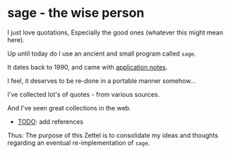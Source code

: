 # sage - the wise person

I just love quotations, Especially the good ones (whatever this might mean here).

Up until today do I use an ancient and small program called `sage`.

It dates back to 1990, and came with [application notes](sage.doc).

I feel, it deserves to be re-done in a portable manner somehow...

I've collected lot's of quotes - from various sources.

And I've seen great collections in the web.
- [TODO](../todo.md): add references

Thus: The purpose of this Zettel is to consolidate my ideas and thoughts
regarding an eventual re-implementation of `sage`.


